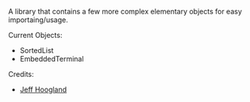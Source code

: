 A library that contains a few more complex elementary objects for easy importaing/usage.

Current Objects:
- SortedList
- EmbeddedTerminal

Credits: 
- [Jeff Hoogland](http://www.jeffhoogland.com/)
